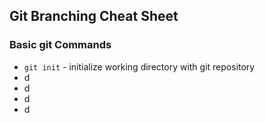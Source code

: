 ## Git Branching Cheat Sheet

### Basic git Commands
* `git init` - initialize working directory with git repository
* d
* d
* d
* d
